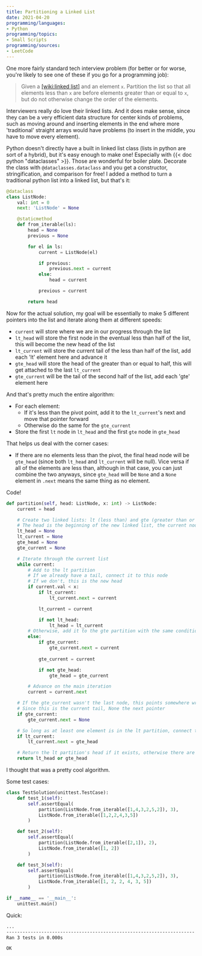 ```yaml
---
title: Partitioning a Linked List
date: 2021-04-20
programming/languages:
- Python
programming/topics:
- Small Scripts
programming/sources:
- LeetCode
---
```

One more fairly standard tech interview problem (for better or for worse, you're likely to see one of these if you go for a programming job):

> Given a [[wiki:linked list]]() and an element `x`. Partition the list so that all elements less than `x` are before elements greater than or equal to `x`, but do not otherwise change the order of the elements.

<!--more-->

Interviewers really do love their linked lists. And it does make sense, since they can be a very efficient data structure for center kinds of problems, such as moving around and inserting elements in the end where more 'traditional' straight arrays would have problems (to insert in the middle, you have to move every element). 

Python doesn't directly have a built in linked list class (lists in python are sort of a hybrid), but it's easy enough to make one! Especially with {{< doc python "dataclasses" >}}. Those are wonderful for boiler plate. Decorate the class with `@dataclasses.dataclass` and you get a constructor, stringification, and comparison for free! I added a method to turn a traditional python list into a linked list, but that's it:

```python
@dataclass
class ListNode:
    val: int = 0
    next: 'ListNode' = None

    @staticmethod
    def from_iterable(ls):
        head = None
        previous = None

        for el in ls:
            current = ListNode(el)

            if previous:
                previous.next = current
            else:
                head = current

            previous = current

        return head
```

Now for the actual solution, my goal will be essentially to make 5 different pointers into the list and iterate along them at different speeds:

* `current` will store where we are in our progress through the list
* `lt_head` will store the first node in the eventual less than half of the list, this will become the new head of the list
* `lt_current` will store the current tail of the less than half of the list, add each 'lt' element here and advance it
* `gte_head` will store the head of the greater than or equal to half, this will get attached to the last `lt_current`
* `gte_current` will be the tail of the second half of the list, add each 'gte' element here

And that's pretty much the entire algorithm:

* For each element: 
  * If it's less than the pivot point, add it to the `lt_current`'s next and move that pointer forward
  * Otherwise do the same for the `gte_current`
* Store the first `lt` node in `lt_head` and the first `gte` node in `gte_head`

That helps us deal with the corner cases: 

* If there are no elements less than the pivot, the final head node will be `gte_head` (since both `lt_head` and `lt_current` will be null). Vice versa if all of the elements are less than, although in that case, you can just combine the two anyways, since `gte_head` will be `None` and a `None` element in `.next` means the same thing as no element. 

Code!

```python
def partition(self, head: ListNode, x: int) -> ListNode:
    current = head

    # Create two linked lists: lt (less than) and gte (greater than or equal)
    # The head is the beginning of the new linked list, the current node is the tail we're building
    lt_head = None
    lt_current = None
    gte_head = None
    gte_current = None

    # Iterate through the current list
    while current:
        # Add to the lt partition
        # If we already have a tail, connect it to this node
        # If we don't, this is the new head
        if current.val < x:
            if lt_current:
                lt_current.next = current

            lt_current = current

            if not lt_head:
                lt_head = lt_current
        # Otherwise, add it to the gte partition with the same conditions
        else:
            if gte_current:
                gte_current.next = current
                
            gte_current = current

            if not gte_head:
                gte_head = gte_current

        # Advance on the main iteration
        current = current.next

    # If the gte_current wasn't the last node, this points somewhere wrong
    # Since this is the current tail, None the next pointer
    if gte_current:
        gte_current.next = None

    # So long as at least one element is in the lt partition, connect the two
    if lt_current:
        lt_current.next = gte_head

    # Return the lt partition's head if it exists, otherwise there are only gte nodes
    return lt_head or gte_head
```

I thought that was a pretty cool algorithm. 

Some test cases:

```python
class TestSolution(unittest.TestCase):
    def test_1(self):
        self.assertEqual(
            partition(ListNode.from_iterable([1,4,3,2,5,2]), 3),
            ListNode.from_iterable([1,2,2,4,3,5])
        )

    def test_2(self):
        self.assertEqual(
            partition(ListNode.from_iterable([2,1]), 2),
            ListNode.from_iterable([1, 2])
        )

    def test_3(self):
        self.assertEqual(
            partition(ListNode.from_iterable([1,4,3,2,5,2]), 3),
            ListNode.from_iterable([1, 2, 2, 4, 3, 5])
        )

if __name__ == '__main__':
    unittest.main()
```

Quick:

```bash
...
----------------------------------------------------------------------
Ran 3 tests in 0.000s

OK
```